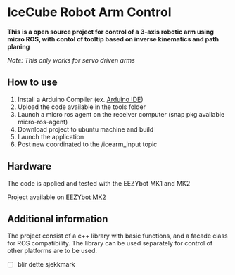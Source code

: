 # IceCube Robot Arm Control

**This is a open source project for control of a 3-axis 
robotic arm using micro ROS, with contol of tooltip based
on inverse kinematics and path planing**

*Note: This only works for servo driven arms*

## How to use

1. Install a Arduino Compiler (ex. [Arduino IDE](www.arduino.cc/Software)) 
2. Upload the code available in the tools folder
3. Launch a micro ros agent on the receiver computer (snap pkg available micro-ros-agent)
4. Download project to ubuntu machine and build
5. Launch the application
6. Post new coordinated to the /icearm_input topic

## Hardware

The code is applied and tested with the EEZYbot MK1 and MK2

Project available on [EEZYbot MK2](https://www.thingiverse.com/thing:1454048/files)

## Additional information

The project consist of a c++ library with basic functions, 
and a facade class for ROS compatibility. 
The library can be used separately for control of other platforms are 
to be used. 

-[ ] blir dette sjekkmark

